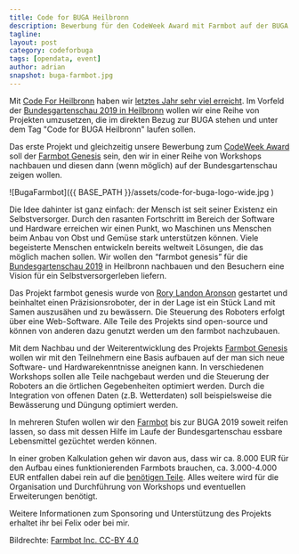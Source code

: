 ```yaml
---
title: Code for BUGA Heilbronn 
description: Bewerbung für den CodeWeek Award mit Farmbot auf der BUGA Heilbronn 2019
tagline:
layout: post
category: codeforbuga
tags: [opendata, event]
author: adrian
snapshot: buga-farmbot.jpg
---
```


Mit [Code For Heilbronn](http://codefor.de/heilbronn) haben wir [letztes Jahr sehr viel erreicht](http://blog.opendatalab.de/opendata/2016/01/19/rueckblick-open-data-coworking/).
Im Vorfeld der [Bundesgartenschau 2019 in Heilbronn](http://www.buga2019.de) wollen wir eine
Reihe von Projekten umzusetzen, die im direkten Bezug zur BUGA stehen und unter dem Tag 
"Code for BUGA Heilbronn" laufen sollen. 

Das erste Projekt und gleichzeitig unsere Bewerbung zum [CodeWeek Award](http://award.codeweek.de/) soll der
[Farmbot Genesis](https://farmbot.io) sein, den wir in einer Reihe von Workshops nachbauen 
und diesen dann (wenn möglich) auf der Bundesgartenschau zeigen wollen.

![BugaFarmbot]({{ BASE_PATH }}/assets/code-for-buga-logo-wide.jpg )

Die Idee dahinter ist ganz einfach: der Mensch ist seit seiner Existenz ein Selbstversorger. Durch den 
rasanten Fortschritt im Bereich der Software und Hardware erreichen wir einen Punkt, wo Maschinen 
uns Menschen beim Anbau von Obst und Gemüse stark unterstützen können. Viele begeisterte Menschen 
entwickeln bereits weltweit Lösungen, die das möglich machen sollen. Wir 
wollen den “farmbot genesis” für die [Bundesgartenschau 2019](http://www.buga2019.de) in Heilbronn nachbauen und den Besuchern eine 
Vision für ein Selbstversorgerleben liefern.

Das Projekt farmbot genesis wurde von [Rory Landon Aronson](https://farmbot.io/whitepaper/) gestartet 
und beinhaltet einen Präzisionsroboter, der in der Lage ist ein Stück Land mit Samen auszusähen und zu bewässern. Die 
Steuerung des Roboters erfolgt über eine Web-Software. Alle Teile des Projekts sind open-source und 
können von anderen dazu genutzt werden um den farmbot nachzubauen.

Mit dem Nachbau und der Weiterentwicklung des Projekts [Farmbot Genesis](https://farmbot.io) wollen wir mit den 
Teilnehmern eine Basis aufbauen auf der man sich neue Software- und Hardwarekenntnisse aneignen kann. 
In verschiedenen Workshops sollen alle Teile nachgebaut werden und die Steuerung der Roboters 
an die örtlichen Gegebenheiten optimiert werden. Durch die Integration von 
offenen Daten (z.B. Wetterdaten) soll beispielsweise die Bewässerung und Düngung optimiert werden.

In mehreren Stufen wollen wir den [Farmbot](https://farmbot.io) bis zur BUGA 2019 soweit reifen lassen, so dass mit 
dessen Hilfe im Laufe der Bundesgartenschau essbare Lebensmittel gezüchtet werden können.

In einer groben Kalkulation gehen wir davon aus, dass wir ca. 8.000 EUR für den Aufbau eines funktionierenden
Farmbots brauchen, ca. 3.000-4.000 EUR entfallen dabei rein auf 
die [benötigen Teile](https://farmbot-genesis.readme.io/docs/bill-of-materials).
Alles weitere wird für die Organisation und Durchführung von Workshops und eventuellen Erweiterungen benötigt.

Weitere Informationen zum Sponsoring und Unterstützung des Projekts erhaltet ihr bei Felix oder bei mir.

Bildrechte: [Farmbot Inc. CC-BY 4.0](http://wiki.farmbot.cc/wiki/Open-source) 